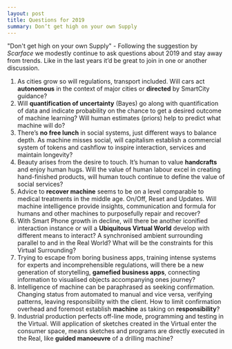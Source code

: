 ```yaml
---
layout: post
title: Questions for 2019
summary: Don’t get high on your own Supply
---
```

"Don't get high on your own Supply" - Following the suggestion by *Scarface* we modestly continue to ask questions about 2019 and stay away from trends. Like in the last years it’d be great to join in one or another discussion.

1. As cities grow so will regulations, transport included. Will cars act **autonomous** in the context of major cities or **directed** by SmartCity guidance?
2. Will **quantification of uncertainty** (Bayes) go along with quantification of data and indicate probability on the chance to get a desired outcome of machine learning? Will human estimates (priors) help to predict what machine will do?
3. There’s **no free lunch** in social systems, just different ways to balance depth. As machine misses social, will capitalism establish a commercial system of tokens and cashflow to inspire interaction, services and maintain longevity?  
4. Beauty arises from the desire to touch. It’s human to value **handcrafts** and enjoy human hugs. Will the value of human labour excel in creating hand-finished products, will human touch continue to define the value of social services?
5. Advice to **recover machine** seems to be on a level comparable to medical treatments in the middle age. On/Off, Reset and Updates. Will machine intelligence provide insights, communication and formula for humans and other machines to purposefully repair and recover?
6. With Smart Phone growth in decline, will there be another iconified interaction instance or will a **Ubiquitous Virtual World** develop with different means to interact? A synchronised ambient surrounding parallel to and in the Real World? What will be the constraints for this Virtual Surrounding?
7. Trying to escape from boring business apps, training intense systems for experts and incomprehensible regulations, will there be a new generation of storytelling, **gamefied business apps**, connecting information to visualised objects accompanying ones journey?
8. Intelligence of machine can be paraphrased as seeking confirmation. Changing status from automated to manual and vice versa, verifying patterns, leaving responsibility with the client. How to limit confirmation overhead and foremost establish **machine** as taking on **responsibility**?  
9. Industrial production perfects off-line mode, programming and testing in the Virtual. Will application of sketches created in the Virtual enter the consumer space, means sketches and programs are directly executed in the Real, like **guided manoeuvre** of a drilling machine?  

